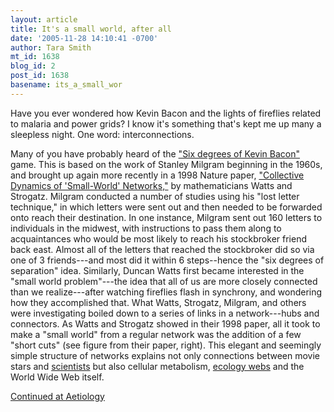 ```yaml
---
layout: article
title: It's a small world, after all
date: '2005-11-28 14:10:41 -0700'
author: Tara Smith
mt_id: 1638
blog_id: 2
post_id: 1638
basename: its_a_small_wor
---
```

<img src="http://img.photobucket.com/albums/v164/roland98/Kevinbacon.jpg" alt="" style="float:left;" />Have you ever wondered how Kevin Bacon and the lights of fireflies related to malaria and power grids? I know it's something that's kept me up many a sleepless night. One word: interconnections.

Many of you have probably heard of the ["Six degrees of Kevin Bacon"](http://www-distance.syr.edu/bacon.html) game. This is based on the work of Stanley Milgram beginning in the 1960s, and brought up again more recently in a 1998 Nature paper, ["Collective Dynamics of 'Small-World' Networks,"](http://www.ncbi.nlm.nih.gov/entrez/query.fcgi?cmd=Retrieve&amp;db=PubMed&amp;list_uids=9623998&amp;dopt=Citation)  by mathematicians Watts and Strogatz. Milgram conducted a number of studies using his "lost letter technique," in which letters were sent out and then needed to be forwarded onto reach their destination. In one instance, Milgram sent out 160 letters to individuals in the midwest, with instructions to pass them along to acquaintances who would be most likely to reach his stockbroker friend back east. Almost all of the letters that reached the stockbroker did so via one of 3 friends---and most did it within 6 steps--hence the "six degrees of separation" idea.  <img src="http://www.nature.com/nature/journal/v393/n6684/images/393440aa.eps.0.gif" alt="" style="float:right;" /> Similarly, Duncan Watts first became interested in the "small world problem"---the idea that all of us are more closely connected than we realize---after watching fireflies flash in synchrony, and wondering how they accomplished that. What Watts, Strogatz, Milgram, and others were investigating boiled down to a series of links in a network---hubs and connectors. As Watts and Strogatz showed in their 1998 paper, all it took to make a "small world" from a regular network was the addition of a few "short cuts" (see figure from their paper, right).  This elegant and seemingly simple structure of networks explains not only connections between movie stars and [scientists](http://www.pnas.org/cgi/content/abstract/98/2/404) but also cellular metabolism, [ecology webs](http://www.pandasthumb.org/archives/2005/08/wild_animal_rel.html) and the World Wide Web itself.

[Continued at Aetiology](http://aetiology.blogspot.com/2005/11/its-small-world-after-all.html)
